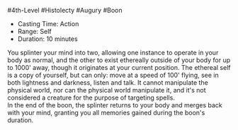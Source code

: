 #4th-Level #Histolecty #Augury #Boon
 
- Casting Time: Action
- Range: Self
- Duration: 10 minutes  

You splinter your mind into two, allowing one instance to operate in your body as normal, and the other to exist ethereally outside of your body for up to 1000' away, though it originates at your current position. The ethereal self is a copy of yourself, but can only: move at a speed of 100' flying, see in both lightness and darkness, listen and talk. It cannot manipulate the physical world, nor can the physical world manipulate it, and it's not considered a creature for the purpose of targeting spells.  
In the end of the boon, the splinter returns to your body and merges back with your mind, granting you all memories gained during the boon's duration.